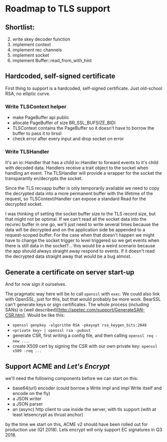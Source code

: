 # Roadmap to TLS support

## Shortlist:
  2. write skey decoder function
  3. implement context
  4. implement rec channels
  5. implement socket
  6. implement Buffer::read_from_with_hint

## Hardcoded, self-signed certificate

First thing to support is a hardcoded, self-signed certificate. Just old-school RSA, no elliptic curve. 


### Write TLSContext helper
  - make PageBuffer api public
  - allocate PageBuffer of size BR_SSL_BUFSIZE_BIDI
  - TLSContext contains the PageBuffer so it doesn't have to borrow the buffer to pass it to brssl
  - check error after every input and drop socket on error

### Write TLSHandler

It's an io::Handler that has a child io::Handler to forward events to it's child with decoded data. Handlers receive a trait object to the socket when handling an event. The TLSHandler will provide a wrapper for the socket the transparantly en/decrypts the socket.

Since the TLS recvapp buffer is only temporarily available we need to copy the decrypted data into a more permanent buffer with the lifetime of the request, so TLSContext/Handler can expose a standard Read for the decrypted socket.

I was thinking of setting the socket buffer size to the TLS record size, but that might not be optimal. If we can't read all the socket data into the recvrec buffer in one go, we'll just need to write several times because the data will be decrypted and on the application side be appended to a request-scoped buffer. For the case when that doesn't happen we might have to change the socket trigger to level triggered so we get events when there is still data in the socket?... this would be a weird scenario because the app should always straight away respond to events. If it doesn't read the decrypted data straight away that would be a bug almost.



## Generate a certificate on server start-up

And for now sign it ourselves.

The pragmatic way here will be to call `openssl` with `exec`. We could also link with OpenSSL, just for this, but that would probably be more work. BearSSL can't generate keys or sign certificates. The whole process (including SANs) is (well described)[http://apetec.com/support/GenerateSAN-CSR.htm]. Would be like this:

  - `openssl genpkey -algorithm RSA -pkeyopt rsa_keygen_bits:2048`
  - `<private key> | openssl rsa -pubout`
  - generate CSR, first writing a config file, and then calling `openssl req -new ...`.
  - create X509 cert by signing the CSR with our own private key: `openssl x509 -req ...`

## Support ACME and *Let's Encrypt*

we'll need the following components before we can start on this:

  - base64(url) encoder (could borrow a Write impl and impl Write itself and encode on the fly)
  - a JSON writer
  - a JSON parser
  - an (async) http client to use inside the server, with tls support (with at least letsencrypt as thrust anchor)

by the time we start on this, ACME v2 should have been rolled out for production use (Q1 2018).
Lets encrypt will only support EC signatures in Q3 2018.
